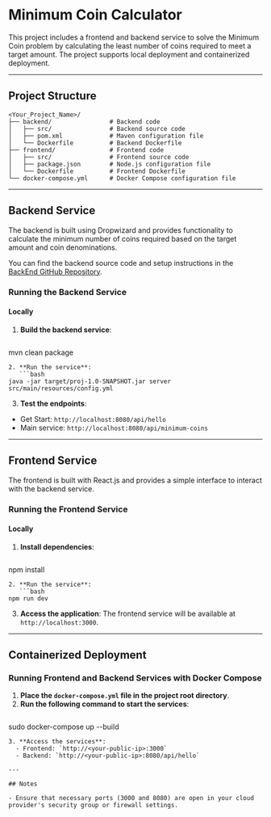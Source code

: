 
# Minimum Coin Calculator

This project includes a frontend and backend service to solve the Minimum Coin problem by calculating the least number of coins required to meet a target amount. The project supports local deployment and containerized deployment.

---

## Project Structure

```
<Your_Project_Name>/
├── backend/                # Backend code
│   ├── src/                # Backend source code
│   ├── pom.xml             # Maven configuration file
│   └── Dockerfile          # Backend Dockerfile
├── frontend/               # Frontend code
│   ├── src/                # Frontend source code
│   ├── package.json        # Node.js configuration file
│   └── Dockerfile          # Frontend Dockerfile
└── docker-compose.yml      # Docker Compose configuration file
```

---

## Backend Service

The backend is built using Dropwizard and provides functionality to calculate the minimum number of coins required based on the target amount and coin denominations.

You can find the backend source code and setup instructions in the [BackEnd GitHub Repository](https://github.com/HZHENJ/2025-HUANGZHENJIA-coins-backend.git).

### Running the Backend Service

#### Locally

1. **Build the backend service**:
   ```bash

   ```

mvn clean package

```
2. **Run the service**:
   ```bash
java -jar target/proj-1.0-SNAPSHOT.jar server src/main/resources/config.yml
```

3. **Test the endpoints**:

- Get Start: `http://localhost:8080/api/hello`
- Main service: `http://localhost:8080/api/minimum-coins`

---

## Frontend Service

The frontend is built with React.js and provides a simple interface to interact with the backend service.

### Running the Frontend Service

#### Locally

1. **Install dependencies**:
   ```bash

   ```

npm install

```
2. **Run the service**:
   ```bash
npm run dev
```

3. **Access the application**: The frontend service will be available at `http://localhost:3000`.

---

## Containerized Deployment

### Running Frontend and Backend Services with Docker Compose

1. **Place the `docker-compose.yml` file in the project root directory**.
2. **Run the following command to start the services**:
   ```bash

   ```

sudo docker-compose up --build

```
3. **Access the services**:
  - Frontend: `http://<your-public-ip>:3000`
  - Backend: `http://<your-public-ip>:8080/api/hello`

---

## Notes

- Ensure that necessary ports (3000 and 8080) are open in your cloud provider's security group or firewall settings.
```

